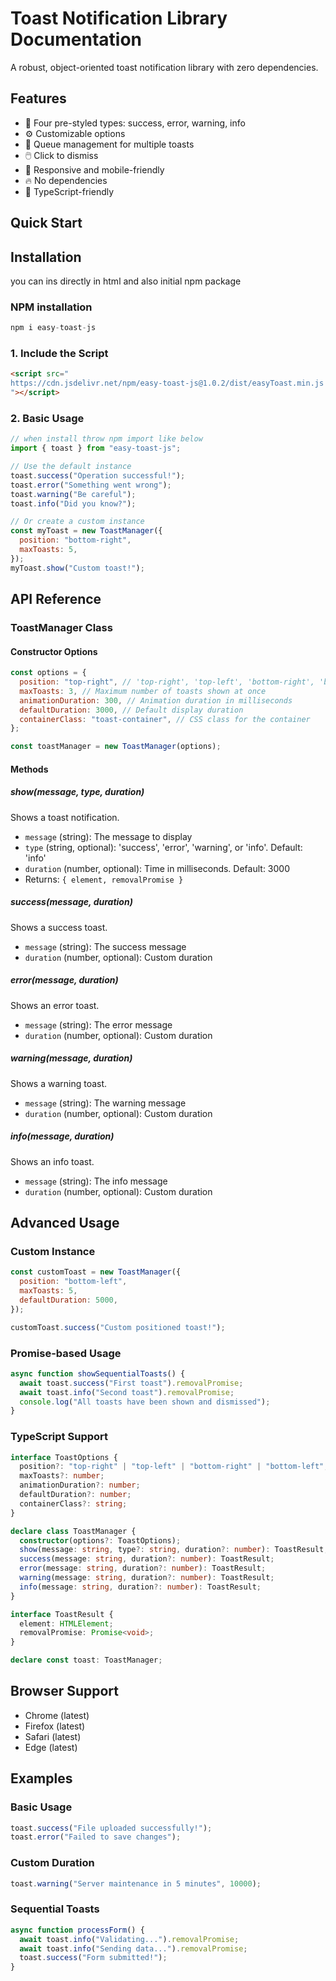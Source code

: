 # Toast Notification Library Documentation

A robust, object-oriented toast notification library with zero dependencies.

## Features

- 🎨 Four pre-styled types: success, error, warning, info
- ⚙️ Customizable options
- 🔄 Queue management for multiple toasts
- 🖱️ Click to dismiss
- 📱 Responsive and mobile-friendly
- 🔥 No dependencies
- 📝 TypeScript-friendly

## Quick Start

## Installation

you can ins directly in html and also initial npm package

### NPM installation

```js
npm i easy-toast-js
```

### 1. Include the Script

```html
<script src="
https://cdn.jsdelivr.net/npm/easy-toast-js@1.0.2/dist/easyToast.min.js
"></script>
```

### 2. Basic Usage

```javascript
// when install throw npm import like below
import { toast } from "easy-toast-js";

// Use the default instance
toast.success("Operation successful!");
toast.error("Something went wrong");
toast.warning("Be careful");
toast.info("Did you know?");

// Or create a custom instance
const myToast = new ToastManager({
  position: "bottom-right",
  maxToasts: 5,
});
myToast.show("Custom toast!");
```

## API Reference

### ToastManager Class

#### Constructor Options

```javascript
const options = {
  position: "top-right", // 'top-right', 'top-left', 'bottom-right', 'bottom-left'
  maxToasts: 3, // Maximum number of toasts shown at once
  animationDuration: 300, // Animation duration in milliseconds
  defaultDuration: 3000, // Default display duration
  containerClass: "toast-container", // CSS class for the container
};

const toastManager = new ToastManager(options);
```

#### Methods

##### show(message, type, duration)

Shows a toast notification.

- `message` (string): The message to display
- `type` (string, optional): 'success', 'error', 'warning', or 'info'. Default: 'info'
- `duration` (number, optional): Time in milliseconds. Default: 3000
- Returns: `{ element, removalPromise }`

##### success(message, duration)

Shows a success toast.

- `message` (string): The success message
- `duration` (number, optional): Custom duration

##### error(message, duration)

Shows an error toast.

- `message` (string): The error message
- `duration` (number, optional): Custom duration

##### warning(message, duration)

Shows a warning toast.

- `message` (string): The warning message
- `duration` (number, optional): Custom duration

##### info(message, duration)

Shows an info toast.

- `message` (string): The info message
- `duration` (number, optional): Custom duration

## Advanced Usage

### Custom Instance

```javascript
const customToast = new ToastManager({
  position: "bottom-left",
  maxToasts: 5,
  defaultDuration: 5000,
});

customToast.success("Custom positioned toast!");
```

### Promise-based Usage

```javascript
async function showSequentialToasts() {
  await toast.success("First toast").removalPromise;
  await toast.info("Second toast").removalPromise;
  console.log("All toasts have been shown and dismissed");
}
```

### TypeScript Support

```typescript
interface ToastOptions {
  position?: "top-right" | "top-left" | "bottom-right" | "bottom-left";
  maxToasts?: number;
  animationDuration?: number;
  defaultDuration?: number;
  containerClass?: string;
}

declare class ToastManager {
  constructor(options?: ToastOptions);
  show(message: string, type?: string, duration?: number): ToastResult;
  success(message: string, duration?: number): ToastResult;
  error(message: string, duration?: number): ToastResult;
  warning(message: string, duration?: number): ToastResult;
  info(message: string, duration?: number): ToastResult;
}

interface ToastResult {
  element: HTMLElement;
  removalPromise: Promise<void>;
}

declare const toast: ToastManager;
```

## Browser Support

- Chrome (latest)
- Firefox (latest)
- Safari (latest)
- Edge (latest)

## Examples

### Basic Usage

```javascript
toast.success("File uploaded successfully!");
toast.error("Failed to save changes");
```

### Custom Duration

```javascript
toast.warning("Server maintenance in 5 minutes", 10000);
```

### Sequential Toasts

```javascript
async function processForm() {
  await toast.info("Validating...").removalPromise;
  await toast.info("Sending data...").removalPromise;
  toast.success("Form submitted!");
}
```
